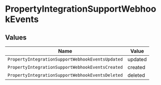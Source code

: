 # PropertyIntegrationSupportWebhookEvents


## Values

| Name                                             | Value                                            |
| ------------------------------------------------ | ------------------------------------------------ |
| `PropertyIntegrationSupportWebhookEventsUpdated` | updated                                          |
| `PropertyIntegrationSupportWebhookEventsCreated` | created                                          |
| `PropertyIntegrationSupportWebhookEventsDeleted` | deleted                                          |